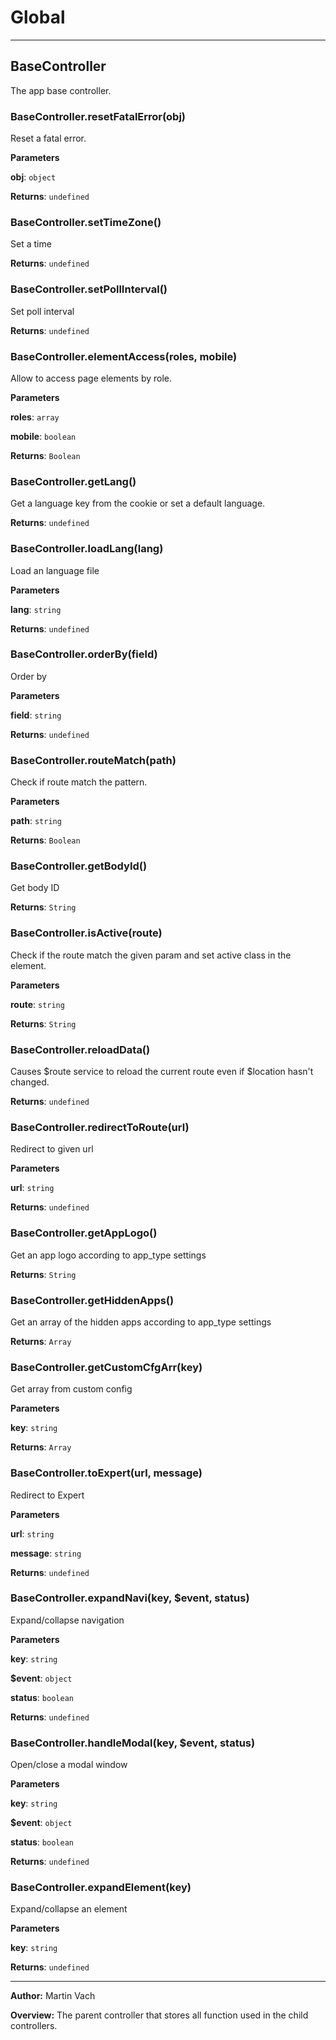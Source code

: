 # Global





* * *

## BaseController
The app base controller.

### BaseController.resetFatalError(obj) 

Reset a fatal error.

**Parameters**

**obj**: `object`

**Returns**: `undefined`

### BaseController.setTimeZone() 

Set a time

**Returns**: `undefined`

### BaseController.setPollInterval() 

Set poll interval

**Returns**: `undefined`

### BaseController.elementAccess(roles, mobile) 

Allow to access page elements by role.

**Parameters**

**roles**: `array`

**mobile**: `boolean`

**Returns**: `Boolean`

### BaseController.getLang() 

Get a language key from the cookie or set a default language.

**Returns**: `undefined`

### BaseController.loadLang(lang) 

Load an language file

**Parameters**

**lang**: `string`

**Returns**: `undefined`

### BaseController.orderBy(field) 

Order by

**Parameters**

**field**: `string`

**Returns**: `undefined`

### BaseController.routeMatch(path) 

Check if route match the pattern.

**Parameters**

**path**: `string`

**Returns**: `Boolean`

### BaseController.getBodyId() 

Get body ID

**Returns**: `String`

### BaseController.isActive(route) 

Check if the route match the given param and set active class in the element.

**Parameters**

**route**: `string`

**Returns**: `String`

### BaseController.reloadData() 

Causes $route service to reload the current route even if $location hasn't changed.

**Returns**: `undefined`

### BaseController.redirectToRoute(url) 

Redirect to given url

**Parameters**

**url**: `string`

**Returns**: `undefined`

### BaseController.getAppLogo() 

Get an app logo according to app_type settings

**Returns**: `String`

### BaseController.getHiddenApps() 

Get an array of the hidden apps according to app_type settings

**Returns**: `Array`

### BaseController.getCustomCfgArr(key) 

Get array from custom config

**Parameters**

**key**: `string`

**Returns**: `Array`

### BaseController.toExpert(url, message) 

Redirect to Expert

**Parameters**

**url**: `string`

**message**: `string`

**Returns**: `undefined`

### BaseController.expandNavi(key, $event, status) 

Expand/collapse navigation

**Parameters**

**key**: `string`

**$event**: `object`

**status**: `boolean`

**Returns**: `undefined`

### BaseController.handleModal(key, $event, status) 

Open/close a modal window

**Parameters**

**key**: `string`

**$event**: `object`

**status**: `boolean`

**Returns**: `undefined`

### BaseController.expandElement(key) 

Expand/collapse an element

**Parameters**

**key**: `string`

**Returns**: `undefined`



* * *



**Author:** Martin Vach



**Overview:** The parent controller that stores all function used in the child controllers.


